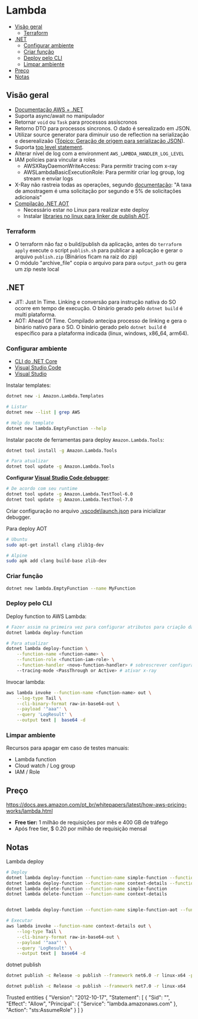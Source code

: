 # Lambda

- [Visão geral](#visão-geral)
  - [Terraform](#terraform)
- [.NET](#net)
  - [Configurar ambiente](#configurar-ambiente)
  - [Criar função](#criar-função)
  - [Deploy pelo CLI](#deploy-pelo-cli)
  - [Limpar ambiente](#limpar-ambiente)
- [Preço](#preço)
- [Notas](#notas)

## Visão geral

- [Documentação AWS + .NET](https://docs.aws.amazon.com/pt_br/lambda/latest/dg/lambda-csharp.html)
- Suporta async/await no manipulador
- Retornar `void` ou `Task` para processos assíscronos
- Retorno DTO para processos sincronos. O dado é serealizado em JSON.
- Utilizar source generator para diminuir uso de reflection na serialização e deserealizaão ([Tópico: Geração de origem para serialização JSON](https://docs.aws.amazon.com/pt_br/lambda/latest/dg/csharp-handler.html#csharp-handler-types)).
- Suporta [top level statement](https://docs.aws.amazon.com/pt_br/lambda/latest/dg/csharp-handler.html#top-level-statements).
- Alterar nível de log com a environment `AWS_LAMBDA_HANDLER_LOG_LEVEL`
- IAM policies para vincular a roles
  - AWSXRayDaemonWriteAccess: Para permitir tracing com x-ray
  - AWSLambdaBasicExecutionRole: Para permitir criar log group, log stream e enviar logs
- X-Ray não rastreia todas as operações, segundo [documentação](https://docs.aws.amazon.com/pt_br/lambda/latest/dg/csharp-tracing.html): "A taxa de amostragem é uma solicitação por segundo e 5% de solicitações adicionais"
- [Compilação .NET AOT](https://docs.aws.amazon.com/pt_br/lambda/latest/dg/dotnet-native-aot.html)
    - Necessário estar no Linux para realizar este deploy
    - Instalar [libraries no linux para linker de publish AOT](https://learn.microsoft.com/en-us/dotnet/core/deploying/native-aot/).


### Terraform

- O terraform não faz o build/publish da aplicação, antes do `terraform apply` execute o script `publish.sh` para publicar a aplicação e gerar o arquivo `publish.zip` (Binários ficam na raiz do zip)
- O módulo "archive_file" copia o arquivo para para `output_path` ou gera um zip neste local

## .NET

- JIT: Just In Time. Linking e conversão para instrução nativa do SO ocorre em tempo de execução. O binário gerado pelo `dotnet build` é multi plataforma.
- AOT: Ahead Of Time. Compilado antecipa processo de linking e gera o binário nativo para o SO. O binário gerado pelo `dotnet build` é específico para a plataforma indicada (linux, windows, x86_64, arm64).

### Configurar ambiente

- [CLI do .NET Core](https://docs.aws.amazon.com/pt_br/lambda/latest/dg/csharp-package-cli.html)
- [Visual Studio Code](https://github.com/aws/aws-lambda-dotnet/tree/master/Tools/LambdaTestTool)
- [Visual Studio](https://docs.aws.amazon.com/pt_br/lambda/latest/dg/csharp-package-toolkit.html)

Instalar templates:

```bash
dotnet new -i Amazon.Lambda.Templates

# Listar
dotnet new --list | grep AWS

# Help do template
dotnet new lambda.EmptyFunction --help
```

Instalar pacote de ferramentas para deploy `Amazon.Lambda.Tools`:

```bash
dotnet tool install -g Amazon.Lambda.Tools

# Para atualizar
dotnet tool update -g Amazon.Lambda.Tools
```

**Configurar [Visual Studio Code debugger](https://github.com/aws/aws-lambda-dotnet/tree/master/Tools/LambdaTestTool)**:

```bash
# De acordo com seu runtime
dotnet tool update -g Amazon.Lambda.TestTool-6.0
dotnet tool update -g Amazon.Lambda.TestTool-7.0
```

Criar configuração no arquivo [.vscode\launch.json](..\.vscode\launch.json) para inicializar debugger.

Para deploy AOT

```bash
# Ubuntu
sudo apt-get install clang zlib1g-dev

# Alpine
sudo apk add clang build-base zlib-dev
```

### Criar função

```bash
dotnet new lambda.EmptyFunction --name MyFunction
```

### Deploy pelo CLI

Deploy function to AWS Lambda:

```bash
# Fazer assim na primeira vez para configurar atributos para criação da ROLE IAM
dotnet lambda deploy-function

# Para atualizar
dotnet lambda deploy-function \
    --function-name <function-name> \
    --function-role <function-iam-role> \
    --function-handler <novo-function-handler> # sobrescrever configuração do arquivo aws-lambda-tools-defaults.json \
    --tracing-mode <PassThrough or Active> # ativar x-ray
```

Invocar lambda:

```bash
aws lambda invoke --function-name <function-name> out \
    --log-type Tail \
    --cli-binary-format raw-in-base64-out \
    --payload '"aaa"' \
    --query 'LogResult' \
    --output text |  base64 -d
```
### Limpar ambiente

Recursos para apagar em caso de testes manuais:

- Lambda function
- Cloud watch / Log group
- IAM / Role

## Preço

https://docs.aws.amazon.com/pt_br/whitepapers/latest/how-aws-pricing-works/lambda.html

- **Free tier:** 1 milhão de requisições por mês e 400 GB de tráfego
- Após free tier, $ 0.20 por milhão de requisição mensal

## Notas

Lambda deploy

```bash
# Deploy
dotnet lambda deploy-function --function-name simple-function --function-role simple-function-lambda --tracing-mode Active
dotnet lambda deploy-function --function-name context-details --function-role context-details-lambda --tracing-mode Active
dotnet lambda delete-function --function-name simple-function
dotnet lambda delete-function --function-name context-details


dotnet lambda deploy-function --function-name simple-function-aot --function-role simple-function-aot-lambda --tracing-mode Active

# Executar
aws lambda invoke --function-name context-details out \
    --log-type Tail \
    --cli-binary-format raw-in-base64-out \
    --payload '"aaa"' \
    --query 'LogResult' \
    --output text |  base64 -d
```

dotnet publish

```bash
dotnet publish -c Release -o publish --framework net6.0 -r linux-x64 -p PublishReadyToRun=true --no-self-contained

dotnet publish -c Release -o publish --framework net7.0 -r linux-x64

```



Trusted entities
{
    "Version": "2012-10-17",
    "Statement": [
        {
            "Sid": "",
            "Effect": "Allow",
            "Principal": {
                "Service": "lambda.amazonaws.com"
            },
            "Action": "sts:AssumeRole"
        }
    ]
}